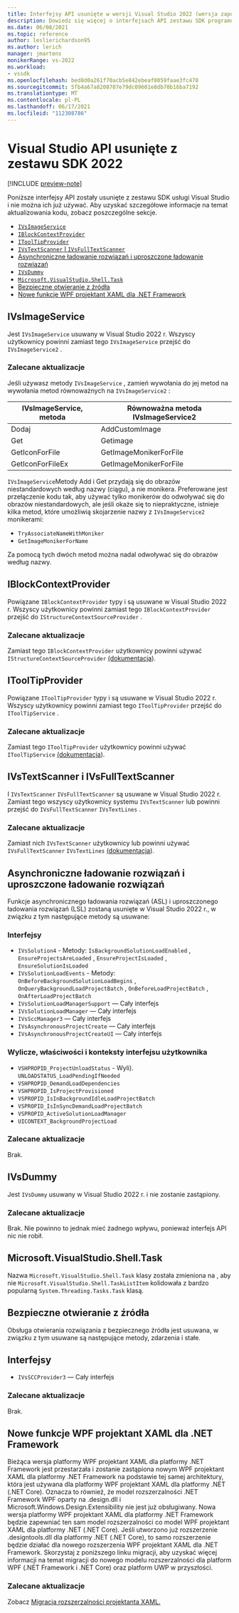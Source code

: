 ```yaml
---
title: Interfejsy API usunięte w wersji Visual Studio 2022 (wersja zapoznawcza)
description: Dowiedz się więcej o interfejsach API zestawu SDK programu VS usuniętych w wersji Visual Studio 2022 (wersja zapoznawcza), aby autorzy rozszerzeń zaktualizowali swoje rozszerzenia do pracy z programem Visual Studio 2022 (wersja zapoznawcza).
ms.date: 06/08/2021
ms.topic: reference
author: leslierichardson95
ms.author: lerich
manager: jmartens
monikerRange: vs-2022
ms.workload:
- vssdk
ms.openlocfilehash: bed8d0a261f70acb5e842ebeaf0059faae3fc478
ms.sourcegitcommit: 5fb4a67a8208707e79dc09601e8db70b16ba7192
ms.translationtype: MT
ms.contentlocale: pl-PL
ms.lasthandoff: 06/17/2021
ms.locfileid: "112308786"
---
```

# <a name="visual-studio-2022-sdk-removed-apis"></a>Visual Studio API usunięte z zestawu SDK 2022

[!INCLUDE [preview-note](../includes/preview-note.md)]

Poniższe interfejsy API zostały usunięte z zestawu SDK usługi Visual Studio i nie można ich już używać. Aby uzyskać szczegółowe informacje na temat aktualizowania kodu, zobacz poszczególne sekcje.

* [`IVsImageService`](#ivsimageservice)
* [`IBlockContextProvider`](#iblockcontextprovider)
* [`IToolTipProvider`](#itooltipprovider)
* [`IVsTextScanner` I `IVsFullTextScanner`](#ivstextscanner-and-ivsfulltextscanner)
* [Asynchroniczne ładowanie rozwiązań i uproszczone ładowanie rozwiązań](#asynchronous-solution-load-and-lightweight-solution-load)
* [`IVsDummy`](#ivsdummy)
* [`Microsoft.VisualStudio.Shell.Task`](#microsoftvisualstudioshelltask)
* [Bezpieczne otwieranie z źródła](#open-from-source-safe)
* [Nowe funkcje WPF projektant XAML dla .NET Framework](#new-wpf-xaml-designer-for-net-framework)

## <a name="ivsimageservice"></a>IVsImageService

Jest `IVsImageService` usuwany w Visual Studio 2022 r. Wszyscy użytkownicy powinni zamiast tego `IVsImageService` przejść do `IVsImageService2` .

### <a name="recommended-updates"></a>Zalecane aktualizacje

Jeśli używasz metody `IVsImageService` , zamień wywołania do jej metod na wywołania metod równoważnych na `IVsImageService2` :

| **IVsImageService, metoda** | **Równoważna metoda IVsImageService2** |
|----------------------------|----------------------------------------|
| Dodaj                        | AddCustomImage                         |
| Get                        | Getimage                               |
| GetIconForFile             | GetImageMonikerForFile                 |
| GetIconForFileEx           | GetImageMonikerForFile                 |

`IVsImageService`Metody Add i Get przydają się do obrazów niestandardowych według nazwy (ciągu), a nie monikera.  Preferowane jest przełączenie kodu tak, aby używać tylko monikerów do odwoływać się do obrazów niestandardowych, ale jeśli okaże się to niepraktyczne, istnieje kilka metod, które umożliwią skojarzenie nazwy z `IVsImageService2` monikerami:

* `TryAssociateNameWithMoniker`
* `GetImageMonikerForName`

Za pomocą tych dwóch metod można nadal odwoływać się do obrazów według nazwy.

## <a name="iblockcontextprovider"></a>IBlockContextProvider

Powiązane `IBlockContextProvider` typy i są usuwane w Visual Studio 2022 r. Wszyscy użytkownicy powinni zamiast tego `IBlockContextProvider` przejść do `IStructureContextSourceProvider` .

### <a name="recommended-updates"></a>Zalecane aktualizacje

Zamiast tego `IBlockContextProvider` użytkownicy powinni używać `IStructureContextSourceProvider` [(dokumentacja](/dotnet/api/microsoft.visualstudio.text.adornments.istructurecontextsourceprovider)).

## <a name="itooltipprovider"></a>IToolTipProvider

Powiązane `IToolTipProvider` typy i są usuwane w Visual Studio 2022 r. Wszyscy użytkownicy powinni zamiast tego `IToolTipProvider` przejść do `IToolTipService` .

### <a name="recommended-updates"></a>Zalecane aktualizacje

Zamiast tego `IToolTipProvider` użytkownicy powinni używać `IToolTipService` [(dokumentacja](/dotnet/api/microsoft.visualstudio.text.adornments.itooltipservice)).

## <a name="ivstextscanner-and-ivsfulltextscanner"></a>IVsTextScanner i IVsFullTextScanner

I `IVsTextScanner` `IVsFullTextScanner` są usuwane w Visual Studio 2022 r. Zamiast tego wszyscy użytkownicy systemu `IVsTextScanner` lub powinni przejść do `IVsFullTextScanner` `IVsTextLines` .

### <a name="recommended-updates"></a>Zalecane aktualizacje

Zamiast nich `IVsTextScanner` użytkownicy lub powinni używać `IVsFullTextScanner` `IVsTextLines` [(dokumentacja](/dotnet/apimicrosoft.visualstudio.textmanager.interop.ivstextlines.getlinetext)).

## <a name="asynchronous-solution-load-and-lightweight-solution-load"></a>Asynchroniczne ładowanie rozwiązań i uproszczone ładowanie rozwiązań

Funkcje asynchronicznego ładowania rozwiązań (ASL) i uproszczonego ładowania rozwiązań (LSL) zostaną usunięte w Visual Studio 2022 r., w związku z tym następujące metody są usuwane:

### <a name="interfaces"></a>Interfejsy

* `IVsSolution4` - Metody: `IsBackgroundSolutionLoadEnabled` , `EnsureProjectsAreLoaded` , `EnsureProjectIsLoaded` , `EnsureSolutionIsLoaded`
* `IVsSolutionLoadEvents` - Metody: `OnBeforeBackgroundSolutionLoadBegins` , `OnQueryBackgroundLoadProjectBatch` , `OnBeforeLoadProjectBatch` , `OnAfterLoadProjectBatch`
* `IVsSolutionLoadManagerSupport` — Cały interfejs
* `IVsSolutionLoadManager` — Cały interfejs
* `IVsSccManager3`  — Cały interfejs
* `IVsAsynchronousProjectCreate` — Cały interfejs
* `IVsAsynchronousProjectCreateUI` — Cały interfejs

### <a name="enums-properties-and-ui-contexts"></a>Wylicze, właściwości i konteksty interfejsu użytkownika

* `VSHPROPID_ProjectUnloadStatus` - Wyli). `UNLOADSTATUS_LoadPendingIfNeeded`
* `VSHPROPID_DemandLoadDependencies`
* `VSHPROPID_IsProjectProvisioned`
* `VSPROPID_IsInBackgroundIdleLoadProjectBatch`
* `VSPROPID_IsInSyncDemandLoadProjectBatch`
* `VSPROPID_ActiveSolutionLoadManager`
* `UICONTEXT_BackgroundProjectLoad`

### <a name="recommended-updates"></a>Zalecane aktualizacje

Brak.

## <a name="ivsdummy"></a>IVsDummy

Jest `IVsDummy` usuwany w Visual Studio 2022 r. i nie zostanie zastąpiony. 

### <a name="recommended-updates"></a>Zalecane aktualizacje

Brak. Nie powinno to jednak mieć żadnego wpływu, ponieważ interfejs API nic nie robił.

## <a name="microsoftvisualstudioshelltask"></a>Microsoft.VisualStudio.Shell.Task

Nazwa `Microsoft.VisualStudio.Shell.Task` klasy została zmieniona na , aby nie `Microsoft.VisualStudio.Shell.TaskListItem` kolidowała z bardzo popularną `System.Threading.Tasks.Task` klasą.

## <a name="open-from-source-safe"></a>Bezpieczne otwieranie z źródła

Obsługa otwierania rozwiązania z bezpiecznego źródła jest usuwana, w związku z tym usuwane są następujące metody, zdarzenia i stałe.

## <a name="interfaces"></a>Interfejsy

* `IVsSCCProvider3` — Cały interfejs

### <a name="recommended-updates"></a>Zalecane aktualizacje

Brak.

## <a name="new-wpf-xaml-designer-for-net-framework"></a>Nowe funkcje WPF projektant XAML dla .NET Framework

Bieżąca wersja platformy WPF projektant XAML dla platformy .NET Framework jest przestarzała i zostanie zastąpiona nowym WPF projektant XAML dla platformy .NET Framework na podstawie tej samej architektury, która jest używana dla platformy WPF projektant XAML dla platformy .NET (.NET Core). Oznacza to również, że model rozszerzalności .NET Framework WPF oparty na .design.dll i Microsoft.Windows.Design.Extensibility nie jest już obsługiwany. Nowa wersja platformy WPF projektant XAML dla platformy .NET Framework będzie zapewniać ten sam model rozszerzalności co model WPF projektant XAML dla platformy .NET (.NET Core). Jeśli utworzono już rozszerzenie .designtools.dll dla platformy .NET (.NET Core), to samo rozszerzenie będzie działać dla nowego rozszerzenia WPF projektant XAML dla .NET Framework. Skorzystaj z poniższego linku migracji, aby uzyskać więcej informacji na temat migracji do nowego modelu rozszerzalności dla platform WPF (.NET Framework i .NET Core) oraz platform UWP w przyszłości. 

### <a name="recommended-updates"></a>Zalecane aktualizacje

Zobacz [Migracja rozszerzalności projektanta XAML.](https://github.com/microsoft/xaml-designer-extensibility/blob/main/documents/xaml-designer-extensibility-migration.md)
